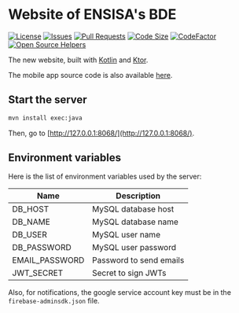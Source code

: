 # Website of ENSISA's BDE

[![License](https://img.shields.io/github/license/NathanFallet/BdeEnsisaWeb)](LICENSE)
[![Issues](https://img.shields.io/github/issues/NathanFallet/BdeEnsisaWeb)]()
[![Pull Requests](https://img.shields.io/github/issues-pr/NathanFallet/BdeEnsisaWeb)]()
[![Code Size](https://img.shields.io/github/languages/code-size/NathanFallet/BdeEnsisaWeb)]()
[![CodeFactor](https://www.codefactor.io/repository/github/NathanFallet/BdeEnsisaWeb/badge)](https://www.codefactor.io/repository/github/NathanFallet/BdeEnsisaWeb)
[![Open Source Helpers](https://www.codetriage.com/nathanfallet/bdeensisaweb/badges/users.svg)](https://www.codetriage.com/nathanfallet/bdeensisaweb)

The new website, built with [Kotlin](https://kotlinlang.org) and [Ktor](https://ktor.io).

The mobile app source code is also available [here](https://github.com/NathanFallet/BdeEnsisaMobile).

## Start the server

```bash
mvn install exec:java
```

Then, go to [http://127.0.0.1:8068/](http://127.0.0.1:8068/).

## Environment variables

Here is the list of environment variables used by the server:

| Name           | Description             |
| -------------- | ----------------------- |
| DB_HOST        | MySQL database host     |
| DB_NAME        | MySQL database name     |
| DB_USER        | MySQL user name         |
| DB_PASSWORD    | MySQL user password     |
| EMAIL_PASSWORD | Password to send emails |
| JWT_SECRET     | Secret to sign JWTs     |

Also, for notifications, the google service account key must be in the `firebase-adminsdk.json` file.
